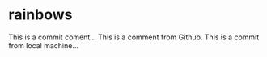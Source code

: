 # rainbows

This is a commit coment...
This is a comment from Github.
This is a commit from local machine...
